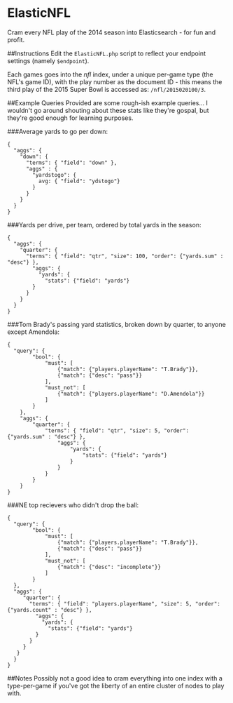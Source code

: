 # ElasticNFL
Cram every NFL play of the 2014 season into Elasticsearch - for fun and profit.

##Instructions
Edit the `ElasticNFL.php` script to reflect your endpoint settings (namely `$endpoint`).

Each games goes into the _nfl_ index, under a unique per-game type (the NFL's game ID), with the play number as the document ID - this means the third play of the 2015 Super Bowl is accessed as: `/nfl/2015020100/3`.

##Example Queries
Provided are some rough-ish example queries... I wouldn't go around shouting about these stats like they're gospal, but they're good enough for learning purposes.


###Average yards to go per down:
```
{  
  "aggs": {
    "down": {
      "terms": { "field": "down" },
      "aggs" : {
        "yardstogo": {
          avg: { "field": "ydstogo"}
        }
      }
    }
  }
}
```

###Yards per drive, per team, ordered by total yards in the season:
```
{    
  "aggs": {
    "quarter": {
      "terms": { "field": "qtr", "size": 100, "order": {"yards.sum" : "desc"} },
        "aggs": {
          "yards": {
            "stats": {"field": "yards"}
        }
      }
    }
  }
}
```

###Tom Brady's passing yard statistics, broken down by quarter, to anyone except Amendola:
```
{
  "query": {
 		"bool": {
 			"must": [
 				{"match": {"players.playerName": "T.Brady"}},
 				{"match": {"desc": "pass"}}
 			],
			"must_not": [
				{"match": {"players.playerName": "D.Amendola"}}
			]
 		}
 	},
	"aggs": {
		"quarter": {
			"terms": { "field": "qtr", "size": 5, "order": {"yards.sum" : "desc"} },
				"aggs": {
					"yards": {
						"stats": {"field": "yards"}
					}
				}
			}
		}
	}
}
```

###NE top recievers who didn't drop the ball:
```
{
  "query": {
 		"bool": {
 			"must": [
 				{"match": {"players.playerName": "T.Brady"}},
 				{"match": {"desc": "pass"}}
 			],
			"must_not": [
				{"match": {"desc": "incomplete"}}
			]
 		}
  },
  "aggs": {
     "quarter": {
       "terms": { "field": "players.playerName", "size": 5, "order": {"yards.count" : "desc"} },
         "aggs": {
           "yards": {
             "stats": {"field": "yards"}
         }
       }
     }
   }
  }
}
```


##Notes
Possibly not a good idea to cram everything into one index with a type-per-game if you've got the liberty of an entire cluster of nodes to play with.
